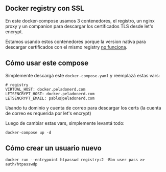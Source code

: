Docker registry con SSL
---

En este docker-compose usamos 3 contenedores, el registro, un nginx proxy y un companion para descargar los certificados TLS desde let's encrypt.

Estamos usando estos contenedores porque la version nativa para descargar certificados con el mismo registry [no funciona](https://github.com/docker/distribution/issues/2545).

## Cómo usar este compose

Simplemente descargá este `docker-compose.yaml` y reemplazá estas vars:

```
# registry
VIRTUAL_HOST: docker.peladonerd.com
LETSENCRYPT_HOST: docker.peladonerd.com
LETSENCRYPT_EMAIL: pablo@peladonerd.com
```

Usando tu dominio y cuenta de correo para descargar los certs (la cuenta de correo es requerida por let's encrypt)

Luego de cambiar estas vars, simplemente levantá todo:

`docker-compose up -d`

## Cómo crear un usuario nuevo

`docker run --entrypoint htpasswd registry:2 -Bbn user pass >> auth/htpasswdp`
